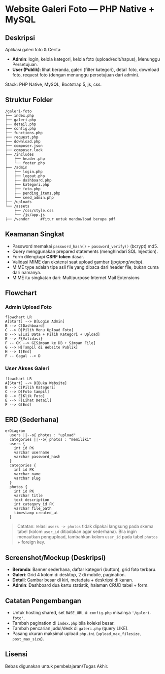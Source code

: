 # Website Galeri Foto — PHP Native + MySQL

## Deskripsi
Aplikasi galeri foto & Cerita:
- **Admin**: login, kelola kategori, kelola foto (upload/edit/hapus), Menunggu Persetujuan.
- **User (Publik)**: lihat beranda, galeri (filter kategori), detail foto, download foto, request foto (dengan menunggu persetujuan dari admin).

Stack: PHP Native, MySQL, Bootstrap 5, js, css.

## Struktur Folder
```
/galeri-foto
├── index.php
├── galeri.php
├── detail.php
├── config.php
├── functions.php
├── request.php
├── download.php
├── composer.json
├── composer.lock
├── /includes
│   ├── header.php
│   └── footer.php
├── /admin
│   ├── login.php
│   ├── logout.php
│   ├── dashboard.php
│   ├── kategori.php
│   ├── foto.php
│   ├── pending_items.php
│   └── seed_admin.php
├── /uploads
└── /assets
    ├── /css/style.css
    └── /js/app.js
├── /vendor     #fitur untuk mendowload berupa pdf
```
## Keamanan Singkat
- Password memakai `password_hash()` + `password_verify()` (bcrypt) md5.
- Query menggunakan prepared statements (menghindari SQL Injection).
- Form dilengkapi **CSRF token** dasar.
- Validasi MIME dan ekstensi saat upload gambar (jpg/png/webp).
- MIME type adalah tipe asli file yang dibaca dari header file, bukan cuma dari namanya.
- MIME itu singkatan dari: Multipurpose Internet Mail Extensions

## Flowchart
### Admin Upload Foto
```mermaid
flowchart LR
A[Start] --> B[Login Admin]
B --> C[Dashboard]
C --> D[Pilih Menu Upload Foto]
D --> E[Isi Data + Pilih Kategori + Upload]
E --> F{Validasi}
F -- OK --> G[Simpan ke DB + Simpan File]
G --> H[Tampil di Website Publik]
H --> I[End]
F -- Gagal --> D
```

### User Akses Galeri
```mermaid
flowchart LR
A[Start] --> B[Buka Website]
B --> C[Pilih Kategori]
C --> D[Foto tampil]
D --> E[Klik Foto]
E --> F[Lihat Detail]
F --> G[End]
```

## ERD (Sederhana)
```mermaid
erDiagram
  users ||--o{ photos : "upload"
  categories ||--o{ photos : "memiliki"
  users {
    int id PK
    varchar username
    varchar password_hash
  }
  categories {
    int id PK
    varchar name
    varchar slug
  }
  photos {
    int id PK
    varchar title
    text description
    int category_id FK
    varchar file_path
    timestamp created_at
  }
```

> Catatan: relasi `users -> photos` tidak dipakai langsung pada skema tabel (kolom `user_id` ditiadakan agar sederhana). Bila ingin menautkan pengupload, tambahkan kolom `user_id` pada tabel `photos` + foreign key.

## Screenshot/Mockup (Deskripsi)
- **Beranda**: Banner sederhana, daftar kategori (button), grid foto terbaru.
- **Galeri**: Grid 4 kolom di desktop, 2 di mobile, pagination.
- **Detail**: Gambar besar di kiri, metadata + deskripsi di kanan.
- **Admin**: Dashboard dua kartu statistik, halaman CRUD tabel + form.

## Catatan Pengembangan
- Untuk hosting shared, set `BASE_URL` di `config.php` misalnya `'/galeri-foto'`.
- Tambah pagination di `index.php` bila koleksi besar.
- Tambah pencarian judul/desk di `galeri.php` (query LIKE).
- Pasang ukuran maksimal upload `php.ini` (`upload_max_filesize`, `post_max_size`).

## Lisensi
Bebas digunakan untuk pembelajaran/Tugas Akhir.
